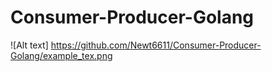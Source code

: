# Consumer-Producer-Golang

![Alt text] https://github.com/Newt6611/Consumer-Producer-Golang/example_tex.png